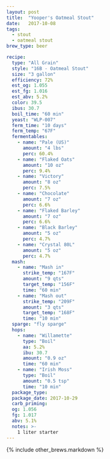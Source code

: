 ```yaml
---
layout: post
title:  "Yooper's Oatmeal Stout"
date:   2017-10-08
tags:
  - stout
  - oatmeal stout
brew_type: beer

recipe:
  type: "All Grain"
  style: "16B - Oatmeal Stout"
  size: "3 gallon"
  efficiency: 72%
  est_og: 1.055
  est_fg: 1.016
  est_abv: 5.2%
  color: 39.5
  ibus: 30.7
  boil_time: "60 min"
  yeast: "WLP-007"
  ferm_time: "10 days"
  ferm_temp: "67F"
  fermentables: 
    - name: "Pale (US)"
      amount: "4 lbs"
      perc: 60.4%
    - name: "Flaked Oats"
      amount: "10 oz"
      perc: 9.4%
    - name: "Victory"
      amount: "8 oz"
      perc: 7.5%
    - name: "Chocolate"
      amount: "7 oz"
      perc: 6.6%
    - name: "Flaked Barley"
      amount: "7 oz"
      perc: 6.6%
    - name: "Black Barley"
      amount: "5 oz"
      perc: 4.7%
    - name: "Crystal 80L"
      amount: "5 oz"
      perc: 4.7%
  mash: 
    - name: "Mash in"
      strike_temp: "167F"
      amount: "9 qts"
      target_temp: "156F"
      time: "60 min"
    - name: "Mash out"
      strike_temp: "209F"
      amount: "3 qts"
      target_temp: "168F"
      time: "10 min"
  sparge: "fly sparge"
  hops:
    - name: "Willamette"
      type: "Boil"
      aa: 5.2%
      ibu: 30.7
      amount: "0.9 oz"
      time: "60 min"
    - name: "Irish Moss"
      type: "Boil"
      amount: "0.5 tsp"
      time: "10 min"
  package_type: 
  package_date: 2017-10-29
  carb_priming: 
  og: 1.056
  fg: 1.017
  abv: 5.1%
  notes: >-
    1 liter starter
---
```


{% include other_brews.markdown %}

